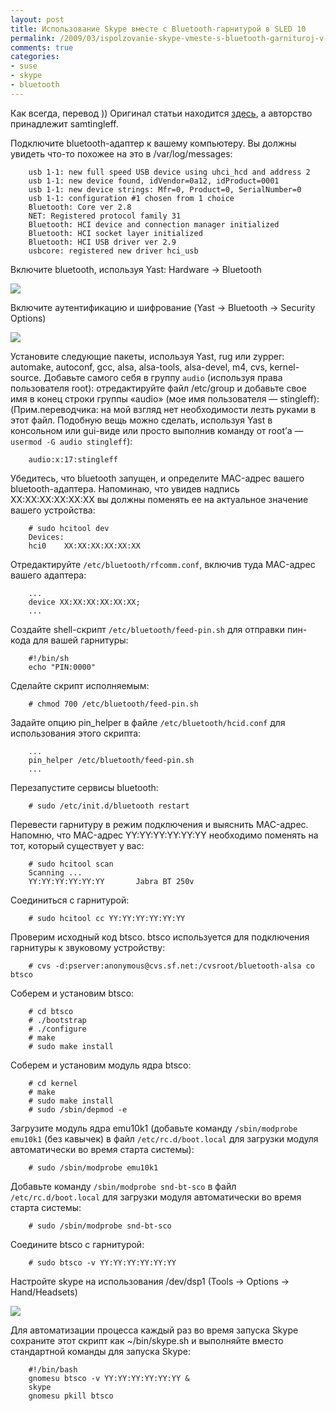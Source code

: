 ```yaml
---
layout: post
title: Использование Skype вместе с Bluetooth-гарнитурой в SLED 10
permalink: /2009/03/ispolzovanie-skype-vmeste-s-bluetooth-garnituroj-v-sled-10
comments: true
categories:
- suse
- skype
- bluetooth
---
```


Как всегда, перевод )) Оригинал статьи находится [здесь](http://www.novell.com/communities/node/3758/using-skype-with-a-bluetooth-headset-sled-10), а авторство принадлежит samtingleff.

<!--more-->

Подключите bluetooth-адаптер к вашему компьютеру. Вы должны увидеть что-то похожее на это в /var/log/messages:

		usb 1-1: new full speed USB device using uhci_hcd and address 2
		usb 1-1: new device found, idVendor=0a12, idProduct=0001
		usb 1-1: new device strings: Mfr=0, Product=0, SerialNumber=0
		usb 1-1: configuration #1 chosen from 1 choice
		Bluetooth: Core ver 2.8
		NET: Registered protocol family 31
		Bluetooth: HCI device and connection manager initialized
		Bluetooth: HCI socket layer initialized
		Bluetooth: HCI USB driver ver 2.9
		usbcore: registered new driver hci_usb

Включите bluetooth, используя Yast: Hardware -> Bluetooth

![](/media/images/2009/03/03/3758-1.jpg)

Включите аутентификацию и шифрование (Yast -> Bluetooth -> Security Options)

![](/media/images/2009/03/03/3758-2.jpg)

Установите следующие пакеты, используя Yast, rug или zypper: automake, autoconf, gcc, alsa, alsa-tools, alsa-devel, m4, cvs, kernel-source. Добавьте самого себя в группу `audio` (используя права пользователя root): отредактируйте файл /etc/group и добавьте свое имя в конец строки группы «audio» (мое имя пользователя — stingleff): (Прим.переводчика: на мой взгляд нет необходимости лезть руками в этот файл. Подобную вещь можно сделать, используя Yast в консольном или gui-виде или просто выполнив команду от root’а — `usermod -G audio stingleff`):

		audio:x:17:stingleff

Убедитесь, что bluetooth запущен, и определите MAC-адрес вашего bluetooth-адаптера. Напоминаю, что увидев надпись XX:XX:XX:XX:XX:XX вы должны поменять ее на актуальное значение вашего устройства:

		# sudo hcitool dev
		Devices:
		hci0    XX:XX:XX:XX:XX:XX

Отредактируйте `/etc/bluetooth/rfcomm.conf`, включив туда MAC-адрес вашего адаптера:

		...
		device XX:XX:XX:XX:XX:XX;
		...

Создайте shell-скрипт `/etc/bluetooth/feed-pin.sh` для отправки пин-кода для вашей гарнитуры:

		#!/bin/sh
		echo "PIN:0000"

Сделайте скрипт исполняемым:

		# chmod 700 /etc/bluetooth/feed-pin.sh

Задайте опцию pin_helper в файле `/etc/bluetooth/hcid.conf` для использования этого скрипта:

		...
		pin_helper /etc/bluetooth/feed-pin.sh
		...

Перезапустите сервисы bluetooth:

		# sudo /etc/init.d/bluetooth restart

Перевести гарнитуру в режим подключения и выяснить MAC-адрес. Напомню, что MAC-адрес YY:YY:YY:YY:YY:YY необходимо поменять на тот, который существует у вас:

		# sudo hcitool scan
		Scanning ...
		YY:YY:YY:YY:YY:YY       Jabra BT 250v

Соединиться с гарнитурой:

		# sudo hcitool cc YY:YY:YY:YY:YY:YY

Проверим исходный код btsco. btsco используется для подключения гарнитуры к звуковому устройству:

		# cvs -d:pserver:anonymous@cvs.sf.net:/cvsroot/bluetooth-alsa co btsco

Соберем и установим btsco:

		# cd btsco
		# ./bootstrap
		# ./configure
		# make
		# sudo make install

Соберем и установим модуль ядра btsco:

		# cd kernel
		# make
		# sudo make install
		# sudo /sbin/depmod -e

Загрузите модуль ядра emu10k1 (добавьте команду `/sbin/modprobe emu10k1` (без кавычек) в файл `/etc/rc.d/boot.local` для загрузки модуля автоматически во время старта системы):

		# sudo /sbin/modprobe emu10k1

Добавьте команду `/sbin/modprobe snd-bt-sco` в файл `/etc/rc.d/boot.local` для загрузки модуля автоматически во время старта системы:

		# sudo /sbin/modprobe snd-bt-sco

Соедините btsco с гарнитурой:

		# sudo btsco -v YY:YY:YY:YY:YY:YY

Настройте skype на использования /dev/dsp1 (Tools -> Options -> Hand/Headsets)

![](/media/images/2009/03/03/3758-3.jpg)

Для автоматизации процесса каждый раз во время запуска Skype сохраните этот скрипт как ~/bin/skype.sh и выполняйте вместо стандартной команды для запуска Skype:

		#!/bin/bash
		gnomesu btsco -v YY:YY:YY:YY:YY:YY &
		skype
		gnomesu pkill btsco


